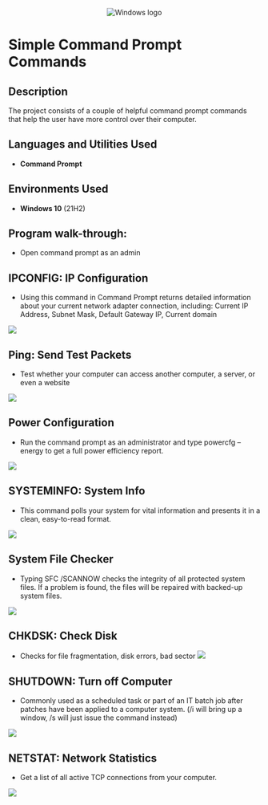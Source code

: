 <p align="center">
<img src="https://i.imgur.com/5LMFcsw.png" alt="Windows logo"/>
</p>

<h1>Simple Command Prompt Commands</h1>

<h2>Description</h2>
The project consists of a couple of helpful command prompt commands that help the user have more control over their computer.

<h2>Languages and Utilities Used</h2>

- <b>Command Prompt</b> 

<h2>Environments Used </h2>

- <b>Windows 10</b> (21H2)

<h2>Program walk-through:</h2>

- Open command prompt as an admin
<h2>IPCONFIG: IP Configuration</h2>
  
- Using this command in Command Prompt returns detailed information about your current network adapter connection, including: Current IP Address, Subnet Mask, Default Gateway IP, Current domain
<img src="https://i.imgur.com/dfLWJ1p.png"/>

<h2>Ping: Send Test Packets</h2>

- Test whether your computer can access another computer, a server, or even a website
<img src="https://i.imgur.com/yDCbxTW.png"/>

<h2>Power Configuration</h2> 

- Run the command prompt as an administrator and type powercfg – energy to get a full power efficiency report.
<img src="https://i.imgur.com/wlfPFT1.png"/>

<h2>SYSTEMINFO: System Info</h2>

- This command polls your system for vital information and presents it in a clean, easy-to-read format.
<img src="https://i.imgur.com/bsWEWDE.png"/>

<h2>System File Checker</h2>

- Typing SFC /SCANNOW checks the integrity of all protected system files. If a problem is found, the files will be repaired with backed-up system files.
<img src="https://i.imgur.com/e2rMdbH.png"/>

<h2>CHKDSK: Check Disk</h2> 

- Checks for file fragmentation, disk errors, bad sector
   <img src="https://i.imgur.com/jLowUCx.png"/>

<h2>SHUTDOWN: Turn off Computer</h2>

- Commonly used as a scheduled task or part of an IT batch job after patches have been applied to a computer system. (/i will bring up a window, /s will just issue the command instead)
<img src="https://i.imgur.com/UPsiXrt.png"/>

<h2>NETSTAT: Network Statistics</h2>

-  Get a list of all active TCP connections from your computer.
<img src="https://i.imgur.com/QBCQnW6.png"/>
